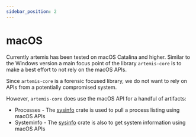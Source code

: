 ```yaml
---
sidebar_position: 2
---
```


# macOS

Currently artemis has been tested on macOS Catalina and higher. Similar to the
Windows version a main focus point of the library `artemis-core` is to make a
best effort to not rely on the macOS APIs.

Since `artemis-core` is a forensic focused library, we do not want to rely on
APIs from a potentially compromised system.

However, `artemis-core` does use the macOS API for a handful of artifacts:

- Processes - The [sysinfo](https://github.com/GuillaumeGomez/sysinfo) crate is
  used to pull a process listing using macOS APIs
- Systeminfo - The [sysinfo](https://github.com/GuillaumeGomez/sysinfo) crate is
  also to get system information using macOS APIs
